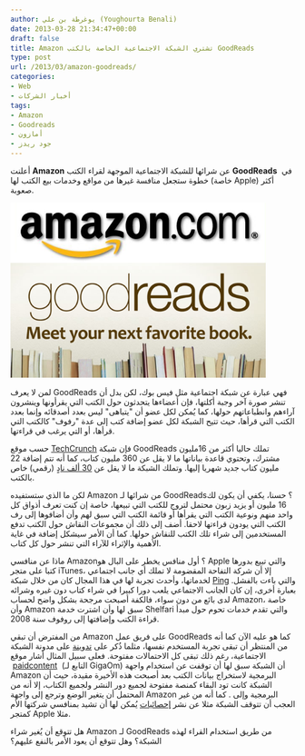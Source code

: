 ```yaml
---
author: يوغرطة بن علي (Youghourta Benali)
date: 2013-03-28 21:34:47+00:00
draft: false
title: Amazon تشتري الشبكة الاجتماعية الخاصة بالكتب GoodReads
type: post
url: /2013/03/amazon-goodreads/
categories:
- Web
- أخبار الشركات
tags:
- Amazon
- Goodreads
- أمازون
- جود ريدز
---
```


أعلنت **Amazon** عن شرائها للشبكة الاجتماعية الموجهة لقراء الكتب **GoodReads**  في خطوة ستجعل منافسة غيرها من مواقع وخدمات بيع الكتب لها (خاصة Apple) أكثر صعوبة.




[![Amazon GoodReads](amazon-goodreads.png)
](amazon-goodreads.png)




لمن لا يعرف GoodReads فهي عبارة عن شبكة اجتماعية مثل فيس بوك، لكن بدل أن تنشر صورة آخر وجبة أكلتها، فإن أعضاءها يتحدثون حول الكتب التي يقرأونها وينشرون آراءهم وانطباعاتهم حولها، كما يُمكن لكل عضو أن "يتباهى" ليس بعدد أصدقائه وإنما بعدد الكتب التي قرأها، حيث تتيح الشبكة لكل عضو إضافة كتب إلى عدة "رفوف" كالكتب التي قرأها، أو التي يرغب في قراءتها.




حسب موقع [TechCrunch](http://techcrunch.com/2013/03/28/amazon-acquires-social-reading-site-goodreads/) فإن شبكة GoodReads تملك حاليا أكثر من 16مليون مشترك، وتحتوي قاعدة بياناتها ما لا يقل عن 360 مليون كتاب، كما أنه تتم إضافة 22 مليون كتاب جديد شهريا إليها. وتملك الشبكة ما لا يقل عن [30 ألف نادٍ](http://www.foxbusiness.com/technology/2013/03/28/amazon-to-buy-review-site-goodreads/) (رقمي) خاص بالكتب.




لكن ما الذي ستستفيده Amazon من شرائها لـ GoodReads؟ حسنا، يكفي أن يكون لك 16 مليون أو يزيد زبون محتمل لتروج للكتب التي تبيعها، خاصة إن كنت تعرف أذواق كل واحد منهم ونوعية الكتب التي يقرأها أو قائمة الكتب التي سبق لهم وأن أضافوها إلى رف الكتب التي يودون قراءتها لاحقا. أضف إلى ذلك أن مجموعات النقاش حول الكتب تدفع المستخدمين إلى شراء تلك الكتب للنقاش حولها. كما أن الأمر سيشكل إضافة في غاية الأهمية والإثراء للآراء التي تنشر حول كل كتاب.




ماذا عن منافسي Amazon؟ أول منافس يخطر على البال هو Apple والتي تبيع بدورها كتبا على متجر iTunes، إلا أن شركة التفاحة المقضومة لا تملك أي جانب اجتماعي لخدماتها، وأحدث تجربة لها في هذا المجال كان من خلال شبكة [Ping](https://www.it-scoop.com/2010/09/ping-users-top-one-million-48-hours/) والتي باءت بالفشل. بعبارة أخرى، إن كان الجانب الاجتماعي يلعب دورا كبيرا في شراء كتاب دون غيره وشرائه لدى بائع من دون سواء، فالكفة أصبحت مرجحة بشكل واضح لحساب Amazon، خاصة وأن Amazon سبق لها وأن اشترت خدمة Shelfari والتي تقدم خدمات تحوم حول مبدأ قراءة الكتب وإضافتها إلى روفوف سنة 2008.




من المفترض أن تبقي Amazon على فريق عمل GoodReads كما هو عليه الآن كما أنه من المنتظر أن تبقى تجربة المستخدم نفسها، مثلما ذُكر على [تدوينة](http://www.goodreads.com/topic/show/1267617-exciting-news-we-re-joining-the-amazon-family?auto_login_attempted=true) على مدونة الشبكة الاجتماعية، رغم ذلك تبقى كل الاحتمالات مفتوحة. فعلى سبيل المثال أشار موقع  [paidcontent](http://paidcontent.org/2013/03/28/amazon-acquires-book-based-social-network-goodreads/)  (التابع لـ GigaOm) أن الشبكة سبق لها أن توقفت عن استخدام واجهة Amazon البرمجية لاستخراج بيانات الكتب بعد أصبحت هذه الأخيرة مقيدة، حيث أن الشبكة كانت تود البقاء كمنصة مفتوحة لجميع دور النشر ولجميع الكتاب، إلا أنه من المحتمل أن يتغير الوضع وترجع إلى واجهة Amazon البرمجية وإلى . كما أنه من غير العجب أن تتوقف الشبكة مثلا عن نشر [إحصائيات](http://www.goodreads.com/blog/show/410-what-s-going-on-with-readers-today-goodreads-finds-out) يُمكن لها أن تشيد بمنافسي شركتها الأم كمتجر Apple مثلا.




هل تتوقع أن يُغير شراء Amazon لـ GoodReads من طريق استخدام القراء لهذه الشبكة؟ وهل تتوقع أن يعود الأمر بالنفع عليهم؟
